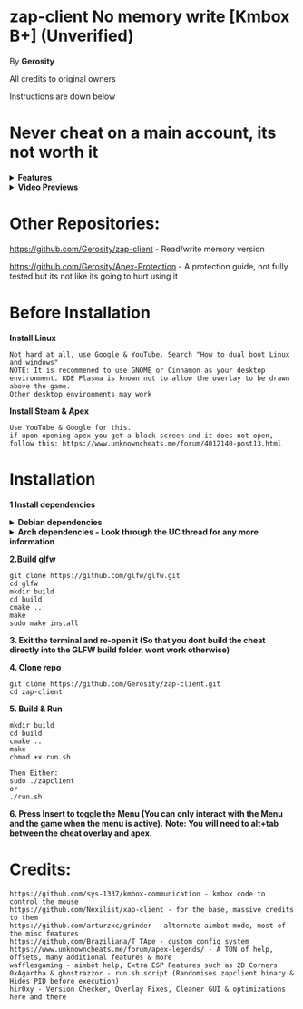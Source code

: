 # zap-client No memory write [Kmbox B+] (Unverified)

By **Gerosity**

All credits to original owners

Instructions are down below

# **Never cheat on a main account, its not worth it**

<details>
<summary><b>Features</b></summary>
    
    Legitbot - Aimbot, RCS, Visuals
    Triggerbot
    ESP - Enemy & Teammate, Spectator List, Crosshair, Radar
    Misc - Rapid Fire (For Semi-Auto & Burst Weapons)
    Settings - Disable Overlay, Disable ESP, FPS Cap
    Configs - Custom Configs, Premade Configs

</details>

<details>
<summary><b>Video Previews</b></summary>
    
**Menu Preview - Version 1.0.0:**

[![Menu](https://img.youtube.com/vi/VBnAyOhTSIs/0.jpg)](https://www.youtube.com/watch?v=VBnAyOhTSIs)

**Release - Version 1.0.0:**

[![Release - Version 1.0.0](https://img.youtube.com/vi/vCsmewJlgk0/0.jpg)](https://www.youtube.com/watch?v=vCsmewJlgk0)

**Update - Version 1.1.0:**

[![Update - Version 1.1.0](https://img.youtube.com/vi/YyiQNBgrV1Q/0.jpg)](https://www.youtube.com/watch?v=YyiQNBgrV1Q)
</details>

# Other Repositories:
https://github.com/Gerosity/zap-client    - Read/write memory version

https://github.com/Gerosity/Apex-Protection         - A protection guide, not fully tested but its not like its going to hurt using it

# Before Installation
**Install Linux**

    Not hard at all, use Google & YouTube. Search "How to dual boot Linux and windows"
    NOTE: It is recommened to use GNOME or Cinnamon as your desktop environment. KDE Plasma is known not to allow the overlay to be drawn above the game.
    Other desktop environments may work

**Install Steam & Apex**
  
    Use YouTube & Google for this.
    if upon opening apex you get a black screen and it does not open, follow this: https://www.unknowncheats.me/forum/4012140-post13.html

# Installation
**1 Install dependencies**
<details>
<summary><b>Debian dependencies</b></summary>
    
    sudo apt-get install -y libudev-dev
    sudo apt install cmake xorg-dev libglu1-mesa-dev libxrandr-dev libxinerama-dev libxcursor-dev libxi-dev
    sudo apt install -y libudev-dev libglu1-mesa-dev libxkbcommon-dev libwayland-dev git cmake g++ gcc libinput-dev libsoil-dev
    sudo apt-get install build-essential
    sudo apt-get install libx11-dev
    sudo apt-get install libxtst-dev

</details>
<details>
<summary><b>Arch dependencies - Look through the UC thread for any more information</b></summary>
    
    sudo pacman -Sy libudev0 cmake xorg-server git base-devel libx11 libxtst

</details>

**2.Build glfw**

    git clone https://github.com/glfw/glfw.git
    cd glfw
    mkdir build
    cd build
    cmake ..
    make
    sudo make install

**3. Exit the terminal and re-open it (So that you dont build the cheat directly into the GLFW build folder, wont work otherwise)**

**4. Clone repo**

    git clone https://github.com/Gerosity/zap-client.git
    cd zap-client

**5. Build & Run**

    mkdir build
    cd build
    cmake ..
    make
    chmod +x run.sh

    Then Either:
    sudo ./zapclient
    or
    ./run.sh

**6. Press Insert to toggle the Menu (You can only interact with the Menu and the game when the menu is active).**
**Note: You will need to alt+tab between the cheat overlay and apex.**

# Credits:
    https://github.com/sys-1337/kmbox-communication - kmbox code to control the mouse
    https://github.com/Nexilist/xap-client - for the base, massive credits to them
    https://github.com/arturzxc/grinder - alternate aimbot mode, most of the misc features
    https://github.com/Braziliana/T_TApe - custom config system
    https://www.unknowncheats.me/forum/apex-legends/ - A TON of help, offsets, many additional features & more
    wafflesgaming - aimbot help, Extra ESP Features such as 2D Corners
    0xAgartha & ghostrazzor - run.sh script (Randomises zapclient binary & Hides PID before execution)
    hir0xy - Version Checker, Overlay Fixes, Cleaner GUI & optimizations here and there

